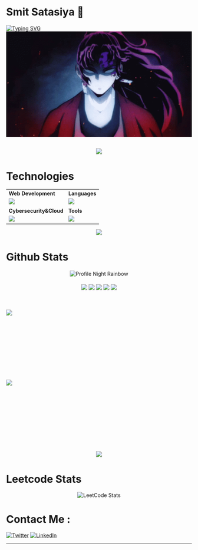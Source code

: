 
<!-- part-1  -->
# Smit Satasiya 👋

<div>
<a href="https://git.io/typing-svg"><img src="https://readme-typing-svg.demolab.com?font=Fira+Code&pause=1000&color=2af791&random=false&width=435&height=33&lines=Let's+Connect!;Hi%2C+I'm+Smit+Satasiya" alt="Typing SVG" /></a>
</div>
<div align="center">

<div> 
</div>
<img hight="300" width="700" alt="GIF" align="center" src="./assets/1.gif">
</div>

</br>
<p align="center"><img src= 'https://capsule-render.vercel.app/api?type=rect&color=gradient&height=2.5'/></p>
<!-- part-1  -->

<!-- part 3 -->
# Technologies
<table>
<tr>
	<td><strong>Web Development</strong></td>
	<td><strong>Languages</strong></td>
</tr>
<tr>
		<td><img src = "https://skillicons.dev/icons?i=html,css,js,react,sass,tailwind,nodejs,nextjs,bootstrap,express,firebase,mongodb" ></td>
		<td><img src = "https://skillicons.dev/icons?i=java,c,cpp&theme=dark"></td>
</tr>
<tr>
	<td><strong>Cybersecurity&Cloud</strong></td>
	<td><strong>Tools</strong></td>
</tr>
<tr>
	<td><img src = "https://skillicons.dev/icons?i=docker,netlify,vercel&theme=dark"></td>
	<td><img src = "https://skillicons.dev/icons?i=git,vscode,github,vim&theme=dark"></td>
</tr>
</table>
<p align="center"><img src= 'https://capsule-render.vercel.app/api?type=rect&color=gradient&height=2.5'/></p>

<!-- part 3 -->

<!-- part 4 -->
# Github Stats
<div align="center">
<div style="text-align: center; margin-top: 20px; margin-bottom: 20px;">
    <img src="./profile-3d-contrib/profile-night-rainbow.svg" alt="Profile Night Rainbow">
</div>
<img height="180em" src="https://github-profile-summary-cards.vercel.app/api/cards/profile-details?username=SmitSatasiya&theme=github_dark" />
<img height="180em" src="https://github-profile-summary-cards.vercel.app/api/cards/repos-per-language?username=SmitSatasiya&theme=github_dark"  />
<img height="180em" src="https://github-profile-summary-cards.vercel.app/api/cards/most-commit-language?username=SmitSatasiya&theme=github_dark"  />
<img height="180em" src="https://github-profile-summary-cards.vercel.app/api/cards/stats?username=SmitSatasiya&theme=github_dark"/>
<img height="180em" src="https://github-profile-summary-cards.vercel.app/api/cards/productive-time?username=SmitSatasiya&theme=github_dark" />
<div style="display: flex; flex-wrap: wrap; justify-content: space-between; gap: 10px; width: 100%; margin-top: 50px;">
    <img height="180em" style="min-width: 300px;" src="https://github-readme-stats.vercel.app/api?username=SmitSatasiya&theme=midnight-purple">
    <img height="180em" style="min-width: 300px;" src="https://streak-stats.demolab.com/?user=SmitSatasiya&theme=holi-theme">
	
</div>
</div>

<p align="center"><img src= 'https://capsule-render.vercel.app/api?type=rect&color=gradient&height=2.5'/></p>
<!-- part 4 -->

# Leetcode Stats

<div align="center">
	<img src="https://leetcard.jacoblin.cool/mohitdudhat22?theme=dark&font=Noticia%20Text&ext=contest" alt="LeetCode Stats">
</div>

<!-- part 5 -->
# Contact Me :


  [![Twitter](https://skillicons.dev/icons?i=twitter)](https://twitter.com/mohit_dudhat22)
[![LinkedIn](https://skillicons.dev/icons?i=linkedin)](https://www.linkedin.com/in/mohit-dudhat/)
<!-- part 5 -->
---




